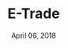 ---
date: April 06, 2018
title: E-Trade
company: Design Language
link: http://etrade.design/
image: images/systems/etrade.jpg
description: A unified aesthetic plays a key role in making E-Trade a connected, engaging and meaningful experience. Through the Design Language, our experiences are differentiated, easy to use and easy to comprehend.

---